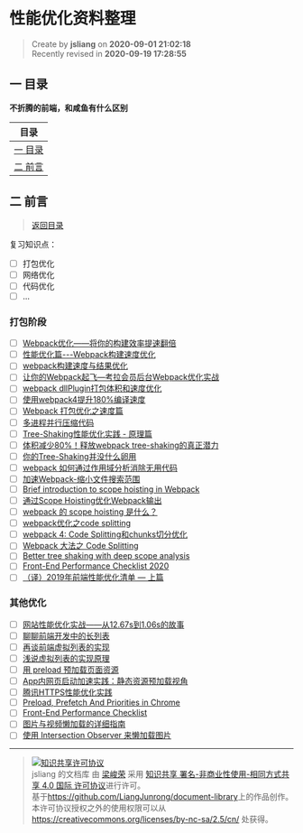 性能优化资料整理
===

> Create by **jsliang** on **2020-09-01 21:02:18**  
> Recently revised in **2020-09-19 17:28:55**

## <a name="chapter-one" id="chapter-one"></a>一 目录

**不折腾的前端，和咸鱼有什么区别**

| 目录 |
| --- |
| [一 目录](#chapter-one) |
| <a name="catalog-chapter-two" id="catalog-chapter-two"></a>[二 前言](#chapter-two) |

## <a name="chapter-two" id="chapter-two"></a>二 前言

> [返回目录](#chapter-one)

复习知识点：

* [ ] 打包优化
* [ ] 网络优化
* [ ] 代码优化
* [ ] ...

### 打包阶段

* [ ] [Webpack优化——将你的构建效率提速翻倍](https://juejin.im/post/5d614dc96fb9a06ae3726b3e)
* [ ] [性能优化篇---Webpack构建速度优化](https://segmentfault.com/a/1190000018493260)
* [ ] [webpack构建速度与结果优化](https://huangxsu.com/2018/08/12/webpack-optimization/)
* [ ] [让你的Webpack起飞—考拉会员后台Webpack优化实战](https://zhuanlan.zhihu.com/p/42465502)
* [ ] [webpack dllPlugin打包体积和速度优化](https://zhuanlan.zhihu.com/p/39727247)
* [ ] [使用webpack4提升180%编译速度](http://louiszhai.github.io/2019/01/04/webpack4/)
* [ ] [Webpack 打包优化之速度篇](https://www.jeffjade.com/2017/08/12/125-webpack-package-optimization-for-speed/)
* [ ] [多进程并行压缩代码](https://jkfhto.github.io/2019-10-17/webpack/%E5%A4%9A%E8%BF%9B%E7%A8%8B%E5%B9%B6%E8%A1%8C%E5%8E%8B%E7%BC%A9%E4%BB%A3%E7%A0%81/)
* [ ] [Tree-Shaking性能优化实践 - 原理篇](https://juejin.im/post/5a4dc842518825698e7279a9)
* [ ] [体积减少80%！释放webpack tree-shaking的真正潜力](https://juejin.im/post/5b8ce49df265da438151b468)
* [ ] [你的Tree-Shaking并没什么卵用](https://zhuanlan.zhihu.com/p/32831172)
* [ ] [webpack 如何通过作用域分析消除无用代码](https://diverse.space/2018/05/better-tree-shaking-with-scope-analysis)
* [ ] [加速Webpack-缩小文件搜索范围](https://imweb.io/topic/5a40551ea192c3b460fce335)
* [ ] [Brief introduction to scope hoisting in Webpack](https://medium.com/webpack/brief-introduction-to-scope-hoisting-in-webpack-8435084c171f)
* [ ] [通过Scope Hoisting优化Webpack输出](https://imweb.io/topic/5a43064fa192c3b460fce360)
* [ ] [webpack 的 scope hoisting 是什么？](https://ssshooter.com/2019-02-20-webpack-scope-hoisting/)
* [ ] [webpack优化之code splitting](https://segmentfault.com/a/1190000013000463)
* [ ] [webpack 4: Code Splitting和chunks切分优化](https://juejin.im/post/5d53f49bf265da03dc0766e2)
* [ ] [Webpack 大法之 Code Splitting](https://zhuanlan.zhihu.com/p/26710831)
* [ ] [Better tree shaking with deep scope analysis](https://medium.com/webpack/better-tree-shaking-with-deep-scope-analysis-a0b788c0ce77)
* [ ] [Front-End Performance Checklist 2020](https://www.smashingmagazine.com/2020/01/front-end-performance-checklist-2020-pdf-pages/#top)
* [ ] [（译）2019年前端性能优化清单 — 上篇](https://juejin.im/post/5c46cbaee51d453f45612a2c)

### 其他优化

* [ ] [网站性能优化实战——从12.67s到1.06s的故事](https://juejin.im/post/5b6fa8c86fb9a0099910ac91)
* [ ] [聊聊前端开发中的长列表](https://zhuanlan.zhihu.com/p/26022258)
* [ ] [再谈前端虚拟列表的实现](https://zhuanlan.zhihu.com/p/34585166)
* [ ] [浅说虚拟列表的实现原理](https://github.com/dwqs/blog/issues/70)
* [ ] [用 preload 预加载页面资源](https://juejin.im/post/5a7fb09bf265da4e8e785c38)
* [ ] [App内网页启动加速实践：静态资源预加载视角](https://mp.weixin.qq.com/s?__biz=MzAwNTAzMjcxNg==&mid=2651425811&idx=1&sn=f839230a11fa269021c92b510dec47bc&chksm=80dff270b7a87b66abdf73cf9df18efa3e9594c68ab4ca46ba28eb6d3e832969afad031b48fa&mpshare=1&scene=1&srcid=&sharer_sharetime=1569234865992&sharer_shareid=14157f200c2bbcdb4b651ff5559c60ab&rd2werd=1#wechat_redirect)
* [ ] [腾讯HTTPS性能优化实践](https://mp.weixin.qq.com/s/V62VYS8KFNKxJxfzMYefrw)
* [ ] [Preload, Prefetch And Priorities in Chrome](https://medium.com/reloading/preload-prefetch-and-priorities-in-chrome-776165961bbf)
* [ ] [Front-End Performance Checklist](https://github.com/thedaviddias/Front-End-Performance-Checklist)
* [ ] [图片与视频懒加载的详细指南](https://developers.google.com/web/fundamentals/performance/lazy-loading-guidance/images-and-video/)
* [ ] [使用 Intersection Observer 来懒加载图片](http://deanhume.com/lazy-loading-images-using-intersection-observer/)

---

> <a rel="license" href="http://creativecommons.org/licenses/by-nc-sa/4.0/"><img alt="知识共享许可协议" style="border-width:0" src="https://i.creativecommons.org/l/by-nc-sa/4.0/88x31.png" /></a><br /><span xmlns:dct="http://purl.org/dc/terms/" property="dct:title">jsliang 的文档库</span> 由 <a xmlns:cc="http://creativecommons.org/ns#" href="https://github.com/LiangJunrong/document-library" property="cc:attributionName" rel="cc:attributionURL">梁峻荣</a> 采用 <a rel="license" href="http://creativecommons.org/licenses/by-nc-sa/4.0/">知识共享 署名-非商业性使用-相同方式共享 4.0 国际 许可协议</a>进行许可。<br />基于<a xmlns:dct="http://purl.org/dc/terms/" href="https://github.com/LiangJunrong/document-library" rel="dct:source">https://github.com/LiangJunrong/document-library</a>上的作品创作。<br />本许可协议授权之外的使用权限可以从 <a xmlns:cc="http://creativecommons.org/ns#" href="https://creativecommons.org/licenses/by-nc-sa/2.5/cn/" rel="cc:morePermissions">https://creativecommons.org/licenses/by-nc-sa/2.5/cn/</a> 处获得。